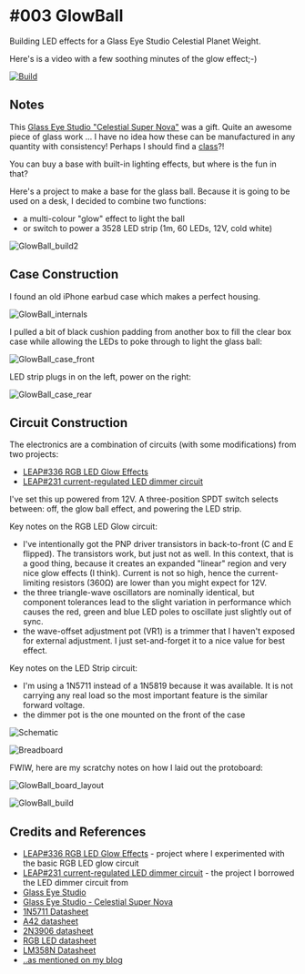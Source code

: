 # #003 GlowBall

Building LED effects for a Glass Eye Studio Celestial Planet Weight.

Here's is a video with a few soothing minutes of the glow effect;-)

[![Build](./assets/GlowBall_build.jpg?raw=true)](https://www.youtube.com/watch?v=hcFyM52ok7U)

## Notes

This [Glass Eye Studio "Celestial Super Nova"](http://www.glasseyestudio.com/492f-glass-eye-studio-celestial-super-nova/) was a gift.
Quite an awesome piece of glass work ... I have no idea how these can be manufactured in any quantity with consistency!
Perhaps I should find a [class](http://www.artglasscentre.com/studio.php)?!

You can buy a base with built-in lighting effects, but where is the fun in that?

Here's a project to make a base for the glass ball. Because it is going to be used on a desk, I decided to combine two functions:

* a multi-colour "glow" effect to light the ball
* or switch to power a 3528 LED strip (1m, 60 LEDs, 12V, cold white)

![GlowBall_build2](./assets/GlowBall_build2.jpg?raw=true)

## Case Construction

I found an old iPhone earbud case which makes a perfect housing.

![GlowBall_internals](./assets/GlowBall_internals.jpg?raw=true)

I pulled a bit of black cushion padding from another box to fill the clear box case
while allowing the LEDs to poke through to light the glass ball:

![GlowBall_case_front](./assets/GlowBall_case_front.jpg?raw=true)

LED strip plugs in on the left, power on the right:

![GlowBall_case_rear](./assets/GlowBall_case_rear.jpg?raw=true)

## Circuit Construction

The electronics are a combination of circuits (with some modifications) from two projects:

* [LEAP#336 RGB LED Glow Effects](https://leap.tardate.com/electronics101/rgbledglow/)
* [LEAP#231 current-regulated LED dimmer circuit](https://leap.tardate.com/electronics101/led/dimmer/currentregulator/)

I've set this up powered from 12V. A three-position SPDT switch selects between: off, the glow ball effect, and powering the LED strip.

Key notes on the RGB LED Glow circuit:

* I've intentionally got the PNP driver transistors in back-to-front (C and E flipped). The transistors work, but just not as well. In this context, that is a good thing, because it creates an expanded "linear" region and very nice glow effects (I think). Current is not so high, hence the current-limiting resistors (360Ω) are lower than you might expect for 12V.
* the three triangle-wave oscillators are nominally identical, but component tolerances lead to the slight variation in performance which causes the red, green and blue LED poles to oscillate just slightly out of sync.
* the wave-offset adjustment pot (VR1) is a trimmer that I haven't exposed for external adjustment. I just set-and-forget it to a nice value for best effect.

Key notes on the LED Strip circuit:

* I'm using a 1N5711 instead of a 1N5819 because it was available. It is not carrying any real load so the most important feature is the similar forward voltage.
* the dimmer pot is the one mounted on the front of the case

![Schematic](./assets/GlowBall_schematic.jpg?raw=true)

![Breadboard](./assets/GlowBall_bb.jpg?raw=true)

FWIW, here are my scratchy notes on how I laid out the protoboard:

![GlowBall_board_layout](./assets/GlowBall_board_layout.jpg?raw=true)

![GlowBall_build](./assets/GlowBall_build.jpg?raw=true)

## Credits and References

* [LEAP#336 RGB LED Glow Effects](https://leap.tardate.com/electronics101/rgbledglow/) - project where I experimented with the basic RGB LED glow circuit
* [LEAP#231 current-regulated LED dimmer circuit](https://leap.tardate.com/electronics101/led/dimmer/currentregulator/) - the project I borrowed the LED dimmer circuit from
* [Glass Eye Studio](http://www.glasseyestudio.com/)
* [Glass Eye Studio - Celestial Super Nova](http://www.glasseyestudio.com/492f-glass-eye-studio-celestial-super-nova/)
* [1N5711 Datasheet](https://www.futurlec.com/Diodes/1N5711.shtml)
* [A42 datasheet](http://www.alldatasheet.com/datasheet-pdf/pdf/138719/JIANGSU/A42.html)
* [2N3906 datasheet](https://www.futurlec.com/Transistors/2N3906.shtml)
* [RGB LED datasheet](https://www.futurlec.com/LED/RGB5LED.shtml)
* [LM358N Datasheet](https://www.futurlec.com/Linear/LM358N.shtml)
* [..as mentioned on my blog](https://blog.tardate.com/2017/08/leap338-going-glowball.html)

